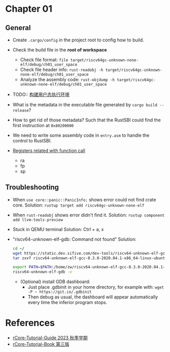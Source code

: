 # Chapter 01

## General

- Create `.cargo/config` in the project root to config how to build.
- Check the build file in the **root of workspace**

  - Check file format: `file target/riscv64gc-unknown-none-elf/debug/ch01_user_space`
  - Check file header info: `rust-readobj -h target/riscv64gc-unknown-none-elf/debug/ch01_user_space`
  - Analyze the assembly code: `rust-objdump -h target/riscv64gc-unknown-none-elf/debug/ch01_user_space`

- TODO:: [构建用户态执行环境](http://learningos.cn/rCore-Tutorial-Guide-2023A/chapter1/3mini-rt-usrland.html)

- What is the metadata in the executable file generated by `cargo build --release`?
- How to get rid of those metadata? Such that the RustSBI could find the first instruction at `0x80200000`

- We need to write some assembly code in `entry.asm` to handle the control to RustSBI.

- [Registers related with function call](https://rcore-os.cn/rCore-Tutorial-Book-v3/chapter1/5support-func-call.html) 
  - ra 
  - fp 
  - sp 
  

## Troubleshooting

- When `use core::panic::PanicInfo;` shows error could not find crate core.
  Solution: `rustup target add riscv64gc-unknown-none-elf`

- When `rust-readobj` shows error didn't find it.
  Solution: `rustup component add llvm-tools-preview`

- Stuck in QEMU terminal
  Solution: Ctrl + a, x

- "riscv64-unknown-elf-gdb: Command not found"
  Solution:

  ```sh
  cd ~/
  wget https://static.dev.sifive.com/dev-tools/riscv64-unknown-elf-gcc-8.3.0-2020.04.1-x86_64-linux-ubuntu14.tar.gz
  tar zxvf riscv64-unknown-elf-gcc-8.3.0-2020.04.1-x86_64-linux-ubuntu14.tar.gz

  export PATH=$PATH:/home/zw/riscv64-unknown-elf-gcc-8.3.0-2020.04.1-x86_64-linux-ubuntu14/bin
  riscv64-unknown-elf-gdb -v
  ```

  - (Optional) install GDB dashboard:
    - Just place .gdbinit in your home directory, for example with: `wget -P ~ https://git.io/.gdbinit`
    - Then debug as usual, the dashboard will appear automatically every time the inferior program stops.

# References

- [rCore-Tutorial-Guide 2023 秋季学期](http://learningos.cn/rCore-Tutorial-Guide-2023A/index.html)
- [rCore-Tutorial-Book 第三版](https://rcore-os.cn/rCore-Tutorial-Book-v3/index.html)
